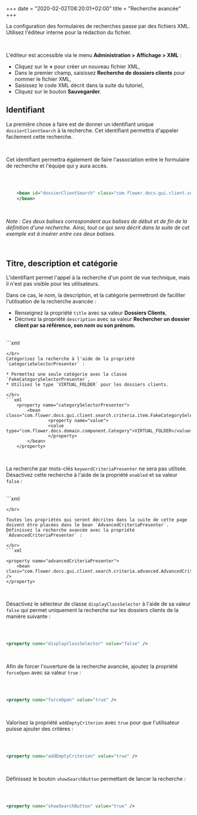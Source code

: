 +++
date = "2020-02-02T08:20:01+02:00"
title = "Recherche avancée"
+++


La configuration des formulaires de recherches passe par des fichiers XML. Utilisez l'éditeur interne pour la rédaction du fichier.

</br>

L'éditeur est accessible via le menu **Administration > Affichage > XML** : 

* Cliquez sur le **+** pour créer un nouveau fichier XML,
* Dans le premier champ, saisissez **Recherche de dossiers clients** pour nommer le fichier XML,
* Saisissez le code XML décrit dans la suite du tutoriel,
* Cliquez sur le bouton **Sauvegarder**.

## Identifiant

La première chose à faire est de donner un identifiant unique `dossierClientSearch` à la recherche. Cet identifiant permettra d'appeler facilement cette recherche.

</br>

Cet identifiant permettra également de faire l'association entre le formulaire de recherche et l'équipe qui y aura accès.

</br>

```xml

	<bean id="dossierClientSearch" class="com.flower.docs.gui.client.search.ComponentSearchPresenter" scope="prototype">	  
	</bean>

```
</br>

_Note : Ces deux balises correspondent aux balises de début et de fin de la définition d'une recherche. Ainsi, tout ce qui sera décrit dans la suite de cet exemple est à insérer entre ces deux balises._

</br>

## Titre, description et catégorie

L'identifiant permet l'appel à la recherche d'un point de vue technique, mais il n'est pas visible pour les utilisateurs.

Dans ce cas, le nom, la description, et la catégorie permettront de faciliter l'utilisation de la recherche avancée : 

* Renseignez la propriété `title` avec sa valeur **Dossiers Clients**,
* Décrivez la propriété `description` avec sa valeur **Rechercher un dossier client par sa référence, son nom ou son prénom.**

</br>
```xml

<property name="title" value="Dossiers Clients" />
<property name="description" value="Rechercher un dossier client par sa référence, son nom ou son prénom."/>

```
</br>
Catégorisez la recherche à l'aide de la propriété `categorieSelectorPresenter` : 

* Permettez une seule catégorie avec la classe `FakeCategorySelectorPresenter`,
* Utilisez le type `VIRTUAL_FOLDER` pour les dossiers clients.

</br>
```xml
	<property name="categorySelectorPresenter">
		<bean class="com.flower.docs.gui.client.search.criteria.item.FakeCategorySelectorPresenter">
				<property name="value">
				<value type="com.flower.docs.domain.component.Category">VIRTUAL_FOLDER</value>
				</property>
		</bean>
	</property>
```
</br>

La recherche par mots-clés `keywordCriteriaPresenter` ne sera pas utilisée. Désactivez cette recherche à l'aide de la propriété `enabled` et sa valeur `false` :

</br>
```xml

<property name="keywordCriteriaPresenter">
	<bean class="com.flower.docs.gui.client.search.criteria.KeywordCriteriaPresenter">
		<property name="enabled" value="false" />
	</bean>
</property>

```
</br>

Toutes les propriétés qui seront décrites dans la suite de cette page doivent être placées dans le bean `AdvancedCriteriaPresenter`.
Définissez la recherche avancée avec la propriété `AdvancedCriteriaPresenter` : 

</br>
```xml

<property name="advancedCriteriaPresenter">
    <bean class="com.flower.docs.gui.client.search.criteria.advanced.AdvancedCriteriaPresenter" />
</property>

```

</br>

Désactivez le sélecteur de classe  `displayClassSelector` à l'aide de sa valeur `false` qui permet uniquement la recherche sur les dossiers clients de la manière suivante : 

</br>

```xml

<property name="displayClassSelector" value="false" />

```
</br>

Afin de forcer l'ouverture de la recherche avancée, ajoutez la propriété `forceOpen` avec sa valeur `true` :

</br>


```xml

<property name="forceOpen" value="true" />

```

</br>

Valorisez la propriété `addEmptyCriterion` avec `true` pour que l'utilisateur puisse ajouter des critères :

</br>

```xml

<property name="addEmptyCriterion" value="true" />

```

</br>

Définissez le bouton `showSearchButton` permettant de lancer la recherche : 

</br>


```xml

<property name="showSearchButton" value="true" />

```
